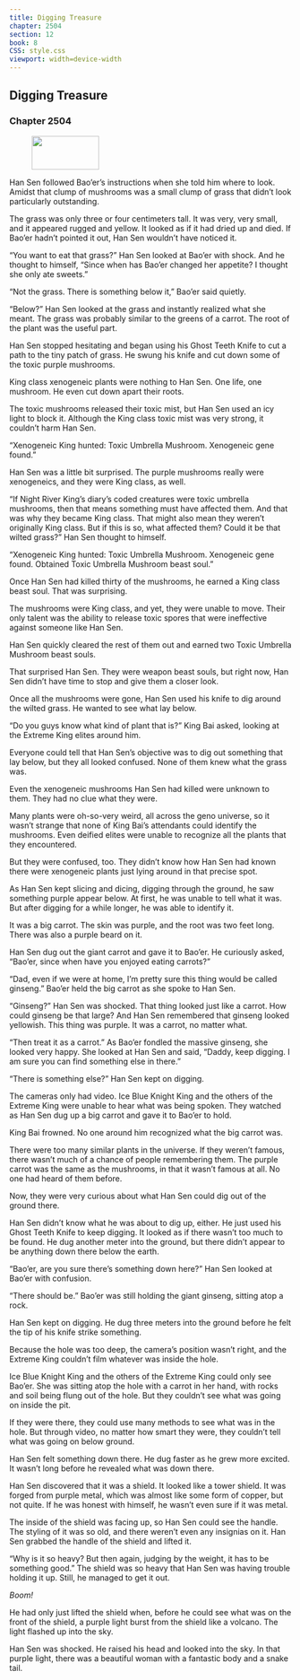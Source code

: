 ```yaml
---
title: Digging Treasure
chapter: 2504
section: 12
book: 8
CSS: style.css
viewport: width=device-width
---
```


## Digging Treasure

### Chapter 2504

<figure>
	<img src="../Images/gem.gif" alt="" id="gem" width="120" height="60" />
</figure>

Han Sen followed Bao’er’s instructions when she told him where to look. Amidst that clump of mushrooms was a small clump of grass that didn’t look particularly outstanding.

The grass was only three or four centimeters tall. It was very, very small, and it appeared rugged and yellow. It looked as if it had dried up and died. If Bao’er hadn’t pointed it out, Han Sen wouldn’t have noticed it.

“You want to eat that grass?” Han Sen looked at Bao’er with shock. And he thought to himself, “Since when has Bao’er changed her appetite? I thought she only ate sweets.”

“Not the grass. There is something below it,” Bao’er said quietly.

“Below?” Han Sen looked at the grass and instantly realized what she meant. The grass was probably similar to the greens of a carrot. The root of the plant was the useful part.

Han Sen stopped hesitating and began using his Ghost Teeth Knife to cut a path to the tiny patch of grass. He swung his knife and cut down some of the toxic purple mushrooms.

King class xenogeneic plants were nothing to Han Sen. One life, one mushroom. He even cut down apart their roots.

The toxic mushrooms released their toxic mist, but Han Sen used an icy light to block it. Although the King class toxic mist was very strong, it couldn’t harm Han Sen.

“Xenogeneic King hunted: Toxic Umbrella Mushroom. Xenogeneic gene found.”

Han Sen was a little bit surprised. The purple mushrooms really were xenogeneics, and they were King class, as well.

“If Night River King’s diary’s coded creatures were toxic umbrella mushrooms, then that means something must have affected them. And that was why they became King class. That might also mean they weren’t originally King class. But if this is so, what affected them? Could it be that wilted grass?” Han Sen thought to himself.

“Xenogeneic King hunted: Toxic Umbrella Mushroom. Xenogeneic gene found. Obtained Toxic Umbrella Mushroom beast soul.”

Once Han Sen had killed thirty of the mushrooms, he earned a King class beast soul. That was surprising.

The mushrooms were King class, and yet, they were unable to move. Their only talent was the ability to release toxic spores that were ineffective against someone like Han Sen.

Han Sen quickly cleared the rest of them out and earned two Toxic Umbrella Mushroom beast souls.

That surprised Han Sen. They were weapon beast souls, but right now, Han Sen didn’t have time to stop and give them a closer look.

Once all the mushrooms were gone, Han Sen used his knife to dig around the wilted grass. He wanted to see what lay below.

“Do you guys know what kind of plant that is?” King Bai asked, looking at the Extreme King elites around him.

Everyone could tell that Han Sen’s objective was to dig out something that lay below, but they all looked confused. None of them knew what the grass was.

Even the xenogeneic mushrooms Han Sen had killed were unknown to them. They had no clue what they were.

Many plants were oh-so-very weird, all across the geno universe, so it wasn’t strange that none of King Bai’s attendants could identify the mushrooms. Even deified elites were unable to recognize all the plants that they encountered.

But they were confused, too. They didn’t know how Han Sen had known there were xenogeneic plants just lying around in that precise spot.

As Han Sen kept slicing and dicing, digging through the ground, he saw something purple appear below. At first, he was unable to tell what it was. But after digging for a while longer, he was able to identify it.

It was a big carrot. The skin was purple, and the root was two feet long. There was also a purple beard on it.

Han Sen dug out the giant carrot and gave it to Bao’er. He curiously asked, “Bao’er, since when have you enjoyed eating carrots?”

“Dad, even if we were at home, I’m pretty sure this thing would be called ginseng.” Bao’er held the big carrot as she spoke to Han Sen.

“Ginseng?” Han Sen was shocked. That thing looked just like a carrot. How could ginseng be that large? And Han Sen remembered that ginseng looked yellowish. This thing was purple. It was a carrot, no matter what.

“Then treat it as a carrot.” As Bao’er fondled the massive ginseng, she looked very happy. She looked at Han Sen and said, “Daddy, keep digging. I am sure you can find something else in there.”

“There is something else?” Han Sen kept on digging.

The cameras only had video. Ice Blue Knight King and the others of the Extreme King were unable to hear what was being spoken. They watched as Han Sen dug up a big carrot and gave it to Bao’er to hold.

King Bai frowned. No one around him recognized what the big carrot was.

There were too many similar plants in the universe. If they weren’t famous, there wasn’t much of a chance of people remembering them. The purple carrot was the same as the mushrooms, in that it wasn’t famous at all. No one had heard of them before.

Now, they were very curious about what Han Sen could dig out of the ground there.

Han Sen didn’t know what he was about to dig up, either. He just used his Ghost Teeth Knife to keep digging. It looked as if there wasn’t too much to be found. He dug another meter into the ground, but there didn’t appear to be anything down there below the earth.

“Bao’er, are you sure there’s something down here?” Han Sen looked at Bao’er with confusion.

“There should be.” Bao’er was still holding the giant ginseng, sitting atop a rock.

Han Sen kept on digging. He dug three meters into the ground before he felt the tip of his knife strike something.

Because the hole was too deep, the camera’s position wasn’t right, and the Extreme King couldn’t film whatever was inside the hole.

Ice Blue Knight King and the others of the Extreme King could only see Bao’er. She was sitting atop the hole with a carrot in her hand, with rocks and soil being flung out of the hole. But they couldn’t see what was going on inside the pit.

If they were there, they could use many methods to see what was in the hole. But through video, no matter how smart they were, they couldn’t tell what was going on below ground.

Han Sen felt something down there. He dug faster as he grew more excited. It wasn’t long before he revealed what was down there.

Han Sen discovered that it was a shield. It looked like a tower shield. It was forged from purple metal, which was almost like some form of copper, but not quite. If he was honest with himself, he wasn’t even sure if it was metal.

The inside of the shield was facing up, so Han Sen could see the handle. The styling of it was so old, and there weren’t even any insignias on it. Han Sen grabbed the handle of the shield and lifted it.

“Why is it so heavy? But then again, judging by the weight, it has to be something good.” The shield was so heavy that Han Sen was having trouble holding it up. Still, he managed to get it out.

*Boom!*

He had only just lifted the shield when, before he could see what was on the front of the shield, a purple light burst from the shield like a volcano. The light flashed up into the sky.

Han Sen was shocked. He raised his head and looked into the sky. In that purple light, there was a beautiful woman with a fantastic body and a snake tail.